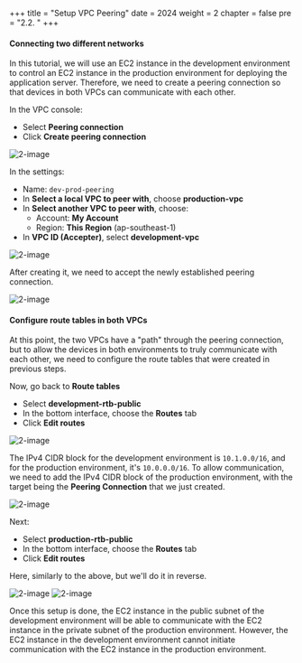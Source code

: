 +++
title = "Setup VPC Peering"
date = 2024
weight = 2
chapter = false
pre = "2.2. "
+++

#### Connecting two different networks

In this tutorial, we will use an EC2 instance in the development environment to control an EC2 instance in the production environment for deploying the application server. Therefore, we need to create a peering connection so that devices in both VPCs can communicate with each other.

In the VPC console:

- Select **Peering connection**
- Click **Create peering connection**

![2-image](/images/2-preparation/2-2-1-vpc-peering-page.png)

In the settings:

- Name: `dev-prod-peering`
- In **Select a local VPC to peer with**, choose **production-vpc**
- In **Select another VPC to peer with**, choose:
  - Account: **My Account**
  - Region: **This Region** (ap-southeast-1)
- In **VPC ID (Accepter)**, select **development-vpc**

![2-image](/images/2-preparation/2-2-2-create-vpc-peering.png)

After creating it, we need to accept the newly established peering connection.

![2-image](/images/2-preparation/2-2-3-accept-peering.png)

#### Configure route tables in both VPCs

At this point, the two VPCs have a "path" through the peering connection, but to allow the devices in both environments to truly communicate with each other, we need to configure the route tables that were created in previous steps.

Now, go back to **Route tables**

- Select **development-rtb-public**
- In the bottom interface, choose the **Routes** tab
- Click **Edit routes**

![2-image](/images/2-preparation/2-2-4-rtb-page-dev.png)

The IPv4 CIDR block for the development environment is `10.1.0.0/16`, and for the production environment, it's `10.0.0.0/16`. To allow communication, we need to add the IPv4 CIDR block of the production environment, with the target being the **Peering Connection** that we just created.

![2-image](/images/2-preparation/2-2-5-edit-dev-rtb.png)

Next:

- Select **production-rtb-public**
- In the bottom interface, choose the **Routes** tab
- Click **Edit routes**

Here, similarly to the above, but we'll do it in reverse.

![2-image](/images/2-preparation/2-2-6-rtb-page-prod.png)
![2-image](/images/2-preparation/2-2-7-edit-prod-rtb.png)

Once this setup is done, the EC2 instance in the public subnet of the development environment will be able to communicate with the EC2 instance in the private subnet of the production environment. However, the EC2 instance in the development environment cannot initiate communication with the EC2 instance in the production environment.
